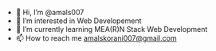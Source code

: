 - 👋 Hi, I’m @amals007
- 👀 I’m interested in Web Developement
- 🌱 I’m currently learning MEA(R)N Stack Web Development
- 📫 How to reach me amalskorani007@gmail.com

<!---
amals007/amals007 is a ✨ special ✨ repository because its `README.md` (this file) appears on your GitHub profile.
You can click the Preview link to take a look at your changes.
--->
